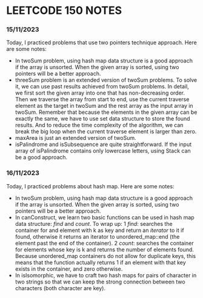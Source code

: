 # LEETCODE 150 NOTES
### 15/11/2023
Today, I practiced problems that use two pointers technique approach.
Here are some notes:
- In twoSum problem, using hash map data structure is a good approach if the array is unsorted. When the given array is sorted, using two pointers will be a better approach. 
- threeSum problem is an extended version of twoSum problems. To solve it, we can use past results achieved from twoSum problems. In detail, we first sort the given array into one that has non-decreasing order. Then we traverse the array from start to end, use the current traverse element as the target in twoSum and the rest array as the input array in twoSum. Remember that because the elements in the given array can be exactly the same, we have to use set data structure to store the found results. And to reduce the time complexity of the algorithm, we can break the big loop when the current traverse element is larger than zero. 
- maxArea is just an extended version of twoSum.
- isPalindrome and isSubsequence are quite straightforward. If the input array of isPalindrome contains only lowercase letters, using Stack can be a good approach.

### 16/11/2023
Today, I practiced problems about hash map.
Here are some notes:
- In twoSum problem, using hash map data structure is a good approach if the array is unsorted. When the given array is sorted, using two pointers will be a better approach. 
- In canConstruct, we learn two basic functions can be used in hash map data structure: _find_ and _count_. To wrap up:
1 _find_: searches the container for and element with k as key and return an _iterator_ to it if found, otherwise it returns an iterator to unordered_map::end (the element past the end of the container).
2 _count_: searches the container for elements whose key is k and returns the number of elements found. Because unordered_map containers do not allow for duplicate keys, this means that the function actually returns 1 if an element with that key exists in the container, and zero otherwise.
- In isIsomorphic, we have to craft two hash maps for pairs of character in two strings so that we can keep the strong connection between two characters (both character are key).  